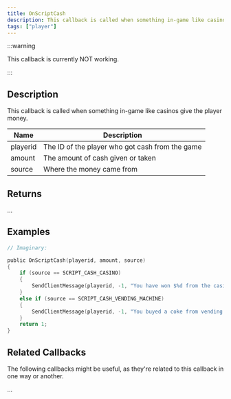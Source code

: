 ```yaml
---
title: OnScriptCash
description: This callback is called when something in-game like casinos give the player money.
tags: ["player"]
---
```


:::warning

This callback is currently NOT working.

:::

## Description

This callback is called when something in-game like casinos give the player money.

| Name     | Description                                     |
|----------|-------------------------------------------------|
| playerid | The ID of the player who got cash from the game |
| amount   | The amount of cash given or taken               |
| source   | Where the money came from                       |

## Returns

...

## Examples

```c
// Imaginary:

public OnScriptCash(playerid, amount, source)
{
    if (source == SCRIPT_CASH_CASINO)
    {
        SendClientMessage(playerid, -1, "You have won $%d from the casino!", amount);
    }
    else if (source == SCRIPT_CASH_VENDING_MACHINE)
    {
        SendClientMessage(playerid, -1, "You buyed a coke from vending machine for $%d", amount);
    }
    return 1;
}
```

## Related Callbacks

The following callbacks might be useful, as they're related to this callback in one way or another. 

...